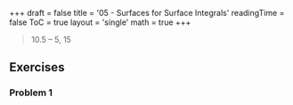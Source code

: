 +++
draft = false
title = '05 - Surfaces for Surface Integrals'
readingTime = false
ToC = true
layout = 'single'
math = true
+++

> 10.5 – 5, 15

## Exercises

### Problem 1

